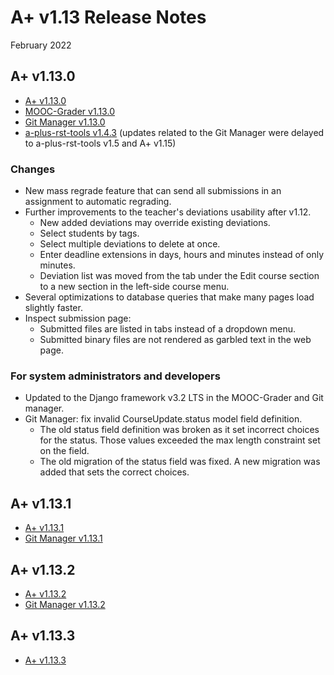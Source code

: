 # A+ v1.13 Release Notes

February 2022

## A+ v1.13.0

* [A+ v1.13.0](https://github.com/apluslms/a-plus/releases/tag/v1.13.0)
* [MOOC-Grader v1.13.0](https://github.com/apluslms/mooc-grader/releases/tag/v1.13.0)
* [Git Manager v1.13.0](https://github.com/apluslms/gitmanager/releases/tag/v1.13.0)
* [a-plus-rst-tools v1.4.3](https://github.com/apluslms/a-plus-rst-tools/releases/tag/v1.4.3)
  (updates related to the Git Manager were delayed to a-plus-rst-tools v1.5 and A+ v1.15)


### Changes

* New mass regrade feature that can send all submissions in an assignment to automatic regrading.
* Further improvements to the teacher's deviations usability after v1.12.
  - New added deviations may override existing deviations.
  - Select students by tags.
  - Select multiple deviations to delete at once.
  - Enter deadline extensions in days, hours and minutes instead of only minutes.
  - Deviation list was moved from the tab under the Edit course section to a new section in the left-side course menu.
* Several optimizations to database queries that make many pages load slightly faster.
* Inspect submission page:
  - Submitted files are listed in tabs instead of a dropdown menu.
  - Submitted binary files are not rendered as garbled text in the web page.


### For system administrators and developers

* Updated to the Django framework v3.2 LTS in the MOOC-Grader and Git manager.
* Git Manager: fix invalid CourseUpdate.status model field definition.
  - The old status field definition was broken as it set incorrect choices for the status.
    Those values exceeded the max length constraint set on the field.
  - The old migration of the status field was fixed.
    A new migration was added that sets the correct choices.


## A+ v1.13.1

* [A+ v1.13.1](https://github.com/apluslms/a-plus/releases/tag/v1.13.1)
* [Git Manager v1.13.1](https://github.com/apluslms/gitmanager/releases/tag/v1.13.1)


## A+ v1.13.2

* [A+ v1.13.2](https://github.com/apluslms/a-plus/releases/tag/v1.13.2)
* [Git Manager v1.13.2](https://github.com/apluslms/gitmanager/releases/tag/v1.13.2)


## A+ v1.13.3

* [A+ v1.13.3](https://github.com/apluslms/a-plus/releases/tag/v1.13.3)
